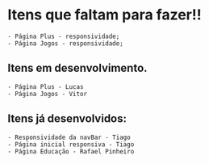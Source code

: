 # Itens que faltam para fazer!!
    - Página Plus - responsividade;
    - Página Jogos - responsividade;
## Itens em desenvolvimento.
    - Página Plus - Lucas
    - Página Jogos - Vitor 
## Itens já desenvolvidos:
    - Responsividade da navBar - Tiago
    - Página inicial responsiva - Tiago
    - Página Educação - Rafael Pinheiro
